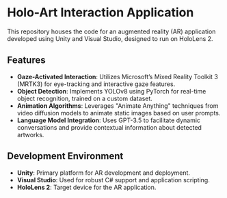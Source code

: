 # Holo-Art Interaction Application

This repository houses the code for an augmented reality (AR) application developed using Unity and Visual Studio, designed to run on HoloLens 2.

## Features

- **Gaze-Activated Interaction**: Utilizes Microsoft’s Mixed Reality Toolkit 3 (MRTK3) for eye-tracking and interactive gaze features.
- **Object Detection**: Implements YOLOv8 using PyTorch for real-time object recognition, trained on a custom dataset.
- **Animation Algorithms**: Leverages "Animate Anything" techniques from video diffusion models to animate static images based on user prompts.
- **Language Model Integration**: Uses GPT-3.5 to facilitate dynamic conversations and provide contextual information about detected artworks.

## Development Environment

- **Unity**: Primary platform for AR development and deployment.
- **Visual Studio**: Used for robust C# support and application scripting.
- **HoloLens 2**: Target device for the AR application.


